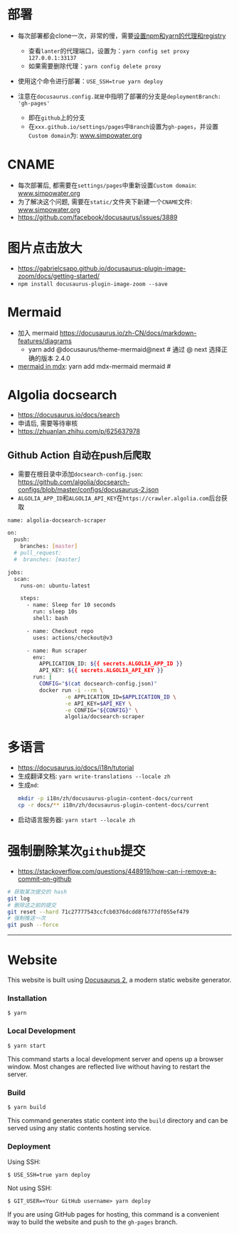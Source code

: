 # 部署

- 每次部署都会clone一次，非常的慢，需要[设置npm和yarn的代理和registry](https://zhuanlan.zhihu.com/p/272474048)
  - 查看``lanter``的代理端口，设置为：``yarn config set proxy 127.0.0.1:33137``
  - 如果需要删除代理：``yarn config delete proxy ``

- 使用这个命令进行部署：``USE_SSH=true yarn deploy``

- 注意在``docusaurus.config.就是``中指明了部署的分支是``deploymentBranch: 'gh-pages'``

  - 即在``github``上的分支
  - 在``xxx.github.io/settings/pages``中``Branch``设置为``gh-pages``，并设置``Custom domain``为: www.simpowater.org


# CNAME

  - 每次部署后, 都需要在``settings/pages``中重新设置``Custom domain``: www.simpowater.org
  - 为了解决这个问题, 需要在``static/``文件夹下新建一个``CNAME``文件: www.simpowater.org
  - https://github.com/facebook/docusaurus/issues/3889


# 图片点击放大
- https://gabrielcsapo.github.io/docusaurus-plugin-image-zoom/docs/getting-started/
- ``npm install docusaurus-plugin-image-zoom --save``




# Mermaid
 - 加入 mermaid https://docusaurus.io/zh-CN/docs/markdown-features/diagrams
   - yarn add @docusaurus/theme-mermaid@next  # 通过 @ next 选择正确的版本 2.4.0
 - [mermaid in mdx](https://github.com/sjwall/mdx-mermaid): yarn add mdx-mermaid mermaid  #

# Algolia docsearch
- https://docusaurus.io/docs/search
- 申请后, 需要等待审核
- https://zhuanlan.zhihu.com/p/625637978
## Github Action 自动在push后爬取
- 需要在根目录中添加``docsearch-config.json``: https://github.com/algolia/docsearch-configs/blob/master/configs/docusaurus-2.json
- ``ALGOLIA_APP_ID``和``ALGOLIA_API_KEY``在``https://crawler.algolia.com``后台获取

```bash
name: algolia-docsearch-scraper

on:
  push:
    branches: [master]
  # pull_request:
  #  branches: [master]

jobs:
  scan:
    runs-on: ubuntu-latest

    steps:
      - name: Sleep for 10 seconds
        run: sleep 10s
        shell: bash

      - name: Checkout repo
        uses: actions/checkout@v3

      - name: Run scraper
        env:
          APPLICATION_ID: ${{ secrets.ALGOLIA_APP_ID }}
          API_KEY: ${{ secrets.ALGOLIA_API_KEY }}
        run: |
          CONFIG="$(cat docsearch-config.json)"
          docker run -i --rm \
                  -e APPLICATION_ID=$APPLICATION_ID \
                  -e API_KEY=$API_KEY \
                  -e CONFIG="${CONFIG}" \
                  algolia/docsearch-scraper
```



# 多语言

- https://docusaurus.io/docs/i18n/tutorial
- 生成翻译文档: ``yarn write-translations --locale zh``
- 生成``md``:
  ```bash
  mkdir -p i18n/zh/docusaurus-plugin-content-docs/current
  cp -r docs/** i18n/zh/docusaurus-plugin-content-docs/current
  ```
- 启动语言服务器: ``yarn start --locale zh``


# 强制删除某次``github``提交
- https://stackoverflow.com/questions/448919/how-can-i-remove-a-commit-on-github
```bash
# 获取某次提交的 hash
git log
# 删除这之前的提交
git reset --hard 71c27777543ccfcb0376dcdd8f6777df055ef479
# 强制推送一次
git push --force
```


--------

# Website

This website is built using [Docusaurus 2](https://docusaurus.io/), a modern static website generator.

### Installation

```
$ yarn
```

### Local Development

```
$ yarn start
```

This command starts a local development server and opens up a browser window. Most changes are reflected live without having to restart the server.

### Build

```
$ yarn build
```

This command generates static content into the `build` directory and can be served using any static contents hosting service.

### Deployment

Using SSH:

```
$ USE_SSH=true yarn deploy
```

Not using SSH:

```
$ GIT_USER=<Your GitHub username> yarn deploy
```

If you are using GitHub pages for hosting, this command is a convenient way to build the website and push to the `gh-pages` branch.
